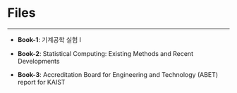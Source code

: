 # Files
---
- **Book-1**: 기계공학 실험 I

- **Book-2**: Statistical Computing: Existing Methods and Recent Developments

- **Book-3**: Accreditation Board for Engineering and Technology (ABET) report for KAIST
